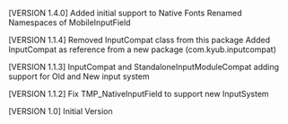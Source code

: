 [VERSION 1.4.0]
Added initial support to Native Fonts
Renamed Namespaces of MobileInputField

[VERSION 1.1.4]
Removed InputCompat class from this package
Added InputCompat as reference from a new package (com.kyub.inputcompat)

[VERSION 1.1.3]
InputCompat and StandaloneInputModuleCompat adding support for Old and New input system

[VERSION 1.1.2]
Fix TMP_NativeInputField to support new InputSystem

[VERSION 1.0]
Initial Version